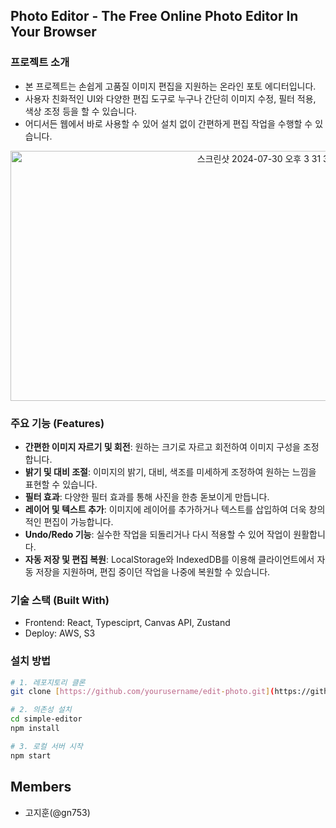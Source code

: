 
## Photo Editor - The Free Online Photo Editor In Your Browser
### 프로젝트 소개
- 본 프로젝트는  손쉽게 고품질 이미지 편집을 지원하는 온라인 포토 에디터입니다.    
- 사용자 친화적인 UI와 다양한 편집 도구로 누구나 간단히 이미지 수정, 필터 적용, 색상 조정 등을 할 수 있습니다.    
- 어디서든 웹에서 바로 사용할 수 있어 설치 없이 간편하게 편집 작업을 수행할 수 있습니다.    


<p align="center">
<img width="800" height="400" align="center" alt="스크린샷 2024-07-30 오후 3 31 39" src="https://github.com/user-attachments/assets/e79f7cb0-173e-4889-b0b0-3d4b52e29e6c">
</p>

### 주요 기능 (Features)

- **간편한 이미지 자르기 및 회전**: 원하는 크기로 자르고 회전하여 이미지 구성을 조정합니다.
- **밝기 및 대비 조절**: 이미지의 밝기, 대비, 색조를 미세하게 조정하여 원하는 느낌을 표현할 수 있습니다.
- **필터 효과**: 다양한 필터 효과를 통해 사진을 한층 돋보이게 만듭니다.
- **레이어 및 텍스트 추가**: 이미지에 레이어를 추가하거나 텍스트를 삽입하여 더욱 창의적인 편집이 가능합니다.
- **Undo/Redo 기능**: 실수한 작업을 되돌리거나 다시 적용할 수 있어 작업이 원활합니다.
- **자동 저장 및 편집 복원**: LocalStorage와 IndexedDB를 이용해 클라이언트에서 자동 저장을 지원하며, 편집 중이던 작업을 나중에 복원할 수 있습니다.

### 기술 스택 (Built With)
- Frontend: React, Typesciprt, Canvas API, Zustand
- Deploy: AWS, S3

### 설치 방법

```bash
# 1. 레포지토리 클론
git clone [https://github.com/yourusername/edit-photo.git](https://github.com/simple-editor/front.git)

# 2. 의존성 설치
cd simple-editor
npm install

# 3. 로컬 서버 시작
npm start
```
## Members
- 고지훈(@gn753)

